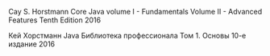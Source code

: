 Cay S. Horstmann
Core Java
volume I - Fundamentals
Volume II - Advanced Features
Tenth Edition
2016

Кей Хорстманн
Java
Библиотека профессионала
Том 1. Основы
10-е издание
2016